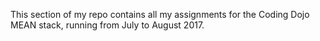 This section of my repo contains all my assignments for the Coding Dojo MEAN stack, running from July to August 2017.
